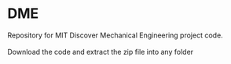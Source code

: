 # DME
Repository for MIT Discover Mechanical Engineering project code.<br/>
<br/>
Download the code and extract the zip file into any folder
